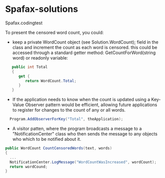 # Spafax-solutions
Spafax.codingtest

To present the censored word count, you could:
 * keep a private WordCount object (see Solution.WordCount); field in the class and increment the count as each word is censored.
   this could be accessed through a standard getter method: GetCountForWord(string word) or readonly variable: 
  
```c#
   public int Total 
   { 
      get { 
         return WordCount.Total;
      }
   } 
```
 * If the application needs to know when the count is updated using a Key-Value Observer pattern would be efficient, allowing future applications to register for changes to the count of any or all words.
 ```c#
   Program.AddObserverForKey("Total", theApplication);
```
 * A visitor patten, where the program broadcasts a message to a "NotificationCenter" class who then sends the message to any objects who which to be notified about it.
 ```c#
public WordCount CountCensoredWords(text, words)
{
   ...
   NotificationCenter.LogMessage("WordCountWasIncreased", wordCount);
   return wordCound;
}
```
